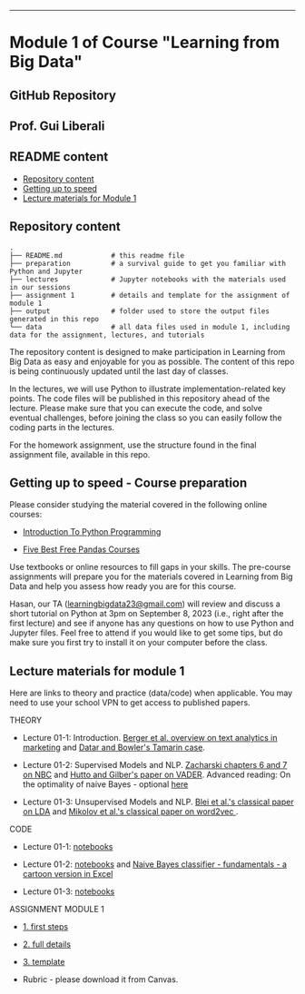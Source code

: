
---
# Module 1 of Course  "Learning from Big Data"
## GitHub Repository 
## Prof. Gui Liberali

## README content
<!-- vim-markdown-toc GFM -->

* [Repository content](#repository-content)
* [Getting up to speed](#Getting-up-to-speed---Course-preparation)
* [Lecture materials for Module 1](#Lecture-materials-for-module-1)

  
<!-- vim-markdown-toc -->

## Repository content

```
.
├── README.md            # this readme file
├── preparation          # a survival guide to get you familiar with Python and Jupyter
├── lectures             # Jupyter notebooks with the materials used in our sessions 
├── assignment 1         # details and template for the assignment of module 1 
├── output               # folder used to store the output files generated in this repo  
└── data                 # all data files used in module 1, including data for the assignment, lectures, and tutorials

```

The repository content is designed to make participation in Learning from Big Data as easy and enjoyable for you as possible. The content of this repo is being continuously updated until the last day of classes. 

In the lectures, we will use Python to illustrate implementation-related key points. The code files will be published in this repository ahead of the lecture. Please make sure that you can execute the code, and solve eventual challenges, before joining the class so you can easily follow the coding parts in the lectures.  

For the homework assignment, use the structure found in the final assignment file, available in this repo.

## Getting up to speed - Course preparation

Please consider studying the material covered in the following online courses:

* [Introduction To Python Programming](http://github.com/guiliberali/Big-Data-2023-Module-1/blob/main/lectures/pythonforbeginnersintro.html)

*  [Five Best Free Pandas Courses](http://github.com/guiliberali/Big-Data-2023-Module-1/blob/main/lectures/5-best-free-pandas-courses-for-beginners-in-2022-d7dbe017b90c.html)

Use textbooks or online resources to fill gaps in your skills. The pre-course assignments will prepare you for the materials covered in Learning from Big Data and help you assess how ready you are for this course.

Hasan, our TA (learningbigdata23@gmail.com) will review and discuss a short tutorial on Python  at 3pm on September 8, 2023 (i.e., right after the first lecture) and see if anyone has any questions on how to use Python and Jupyter files. Feel free to attend if you would like to get some tips, but do make sure you first try to install it on your computer before the class.  

 
## Lecture materials for module 1
 
Here are links to theory and practice (data/code) when applicable. You may need to use your school VPN to get access to published papers.

THEORY

* Lecture 01-1: Introduction. [Berger et al. overview on text analytics in marketing](https://journals.sagepub.com/doi/full/10.1177/0022242919873106 ) and [Datar and Bowler's Tamarin case](https://www.thecasecentre.org/course/registerForCourse?ucc=C%2D4874%2D6030%2DSCH).   

* Lecture 01-2: Supervised Models and NLP. [Zacharski chapters 6 and 7 on NBC](http://guidetodatamining.com/) and [Hutto and Gilber's paper on VADER](https://ojs.aaai.org/index.php/ICWSM/article/view/14550).
Advanced reading: On the optimality of naive Bayes - optional [here](https://github.com/guiliberali/Big-Data-2023-Module-1/blob/main/lectures/Lecture_2/The_Optimality_of_Naive_Bayes.pdf)  

* Lecture 01-3: Unsupervised Models and NLP. [Blei et al.'s classical paper on LDA](https://dl.acm.org/doi/10.5555/944919.944937) and  [Mikolov et al.'s classical paper on word2vec ](https://arxiv.org/abs/1301.3781).   



CODE

* Lecture 01-1: [notebooks](https://github.com/guiliberali/Big-Data-2023-Module-1/tree/main/lectures/Lecture_1) 
  

* Lecture 01-2: [notebooks](https://github.com/guiliberali/Big-Data-2023-Module-1/tree/main/lectures/Lecture_2) and  [Naive Bayes classifier - fundamentals - a cartoon version in Excel](https://github.com/guiliberali/Big-Data-2023-Module-1/blob/main/lectures/Lecture_2/Cartoon_Example_NBC.xlsx)  


* Lecture 01-3: [notebooks](https://github.com/guiliberali/Big-Data-2023-Module-1/tree/main/lectures/Lecture_3) 



ASSIGNMENT MODULE 1

* [1. first steps](https://github.com/guiliberali/Big-Data-2023-Module-1/blob/main/assigment/One-pager.pdf)
* [2. full details](https://github.com/guiliberali/Big-Data-2023-Module-1/blob/main/assigment/Assignment%20Module%201_task.pdf) 
* [3. template](https://github.com/guiliberali/Big-Data-2023-Module-1/blob/main/assigment/Assignment_1_ERNANUMBER.ipynb)

* Rubric - please download it from Canvas. 
 

